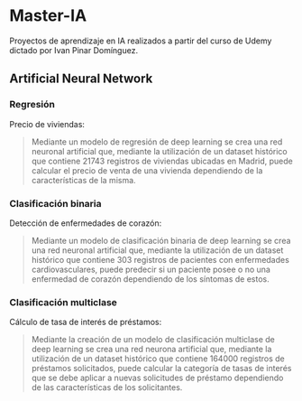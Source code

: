 # Master-IA
Proyectos de aprendizaje en IA realizados a partir del curso de Udemy dictado por Ivan Pinar Domínguez.

## Artificial Neural Network
### Regresión
Precio de viviendas:
> Mediante un modelo de regresión de deep learning se crea una red neuronal artificial que, mediante la utilización de un dataset histórico que contiene 21743 registros de viviendas ubicadas en Madrid, puede calcular el precio de venta de una vivienda dependiendo de la características de la misma.

### Clasificación binaria
Detección de enfermedades de corazón:
> Mediante un modelo de clasificación binaria de deep learning se crea una red neuronal artificial que, mediante la utilización de un dataset histórico que contiene 303 registros de pacientes con enfermedades cardiovasculares, puede predecir si un paciente posee o no una enfermedad de corazón dependiendo de los síntomas de estos.

### Clasificación multiclase
Cálculo de tasa de interés de préstamos:
> Mediante la creación de un modelo de clasificación multiclase de deep learning se crea una red neurona artificial que, mediante la utilización de un dataset histórico que contiene 164000 registros de préstamos solicitados, puede calcular la categoría de tasas de interés que se debe aplicar a nuevas solicitudes de préstamo dependiendo de las características de los solicitantes.

